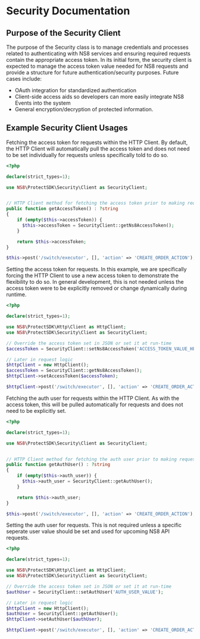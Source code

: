 # Security Documentation

## Purpose of the Security Client

The purpose of the Security class is to manage credentials and processes related
to authenticating with NS8 services and ensuring required requests contain the
appropriate access token. In its initial form, the security client is expected
to manage the access token value needed for NS8 requests and provide a structure
for future authentication/security purposes. Future cases include:

* OAuth integration for standardized authentication
* Client-side access aids so developers can more easily integrate NS8 Events
  into the system
* General encryption/decryption of protected information.

## Example Security Client Usages

Fetching the access token for requests within the HTTP Client. By default, the
HTTP Client will automatically pull the access token and does not need to be set
individually for requests unless specifically told to do so.

```php
<?php

declare(strict_types=1);

use NS8\ProtectSDK\Security\Client as SecurityClient;


// HTTP Client method for fetching the access token prior to making requests
public function getAccessToken() : ?string
{
    if (empty($this->accessToken)) {
      $this->accessToken = SecurityClient::getNs8AccessToken();
    }

    return $this->accessToken;
}

$this->post('/switch/executor', [], 'action' => 'CREATE_ORDER_ACTION');
```

Setting the access token for requests. In this example, we are specifically
forcing the HTTP Client to use a new access token to demonstrate the flexibility
to do so. In general development, this is not needed unless the access token
were to be explicitly removed or change dynamically during runtime.

```php
<?php

declare(strict_types=1);

use NS8\ProtectSDK\Http\Client as HttpClient;
use NS8\ProtectSDK\Security\Client as SecurityClient;

// Override the access token set in JSON or set it at run-time
$accessToken = SecurityClient::setNs8AccessToken('ACCESS_TOKEN_VALUE_HERE');

// Later in request logic
$httpClient = new HttpClient();
$accessToken = SecurityClient::getNs8AccessToken();
$httpClient->setAccessToken($accessToken);

$httpClient->post('/switch/executor', [], 'action' => 'CREATE_ORDER_ACTION');
```

Fetching the auth user for requests within the HTTP Client. As with the access
token, this will be pulled automatically for requests and does not need to be
explicitly set.

```php
<?php

declare(strict_types=1);

use NS8\ProtectSDK\Security\Client as SecurityClient;


// HTTP Client method for fetching the auth user prior to making requests
public function getAuthUser() : ?string
{
    if (empty($this->auth_user)) {
      $this->auth_user = SecurityClient::getAuthUser();
    }

    return $this->auth_user;
}

$this->post('/switch/executor', [], 'action' => 'CREATE_ORDER_ACTION');
```

Setting the auth user for requests. This is not required unless a specific
seperate user value should be set and used for upcoming NS8 API requests.

```php
<?php

declare(strict_types=1);

use NS8\ProtectSDK\Http\Client as HttpClient;
use NS8\ProtectSDK\Security\Client as SecurityClient;

// Override the access token set in JSON or set it at run-time
$authUser = SecurityClient::setAuthUser('AUTH_USER_VALUE');

// Later in request logic
$httpClient = new HttpClient();
$authUser = SecurityClient::getAuthUser();
$httpClient->setAuthUser($authUser);

$httpClient->post('/switch/executor', [], 'action' => 'CREATE_ORDER_ACTION');
```
